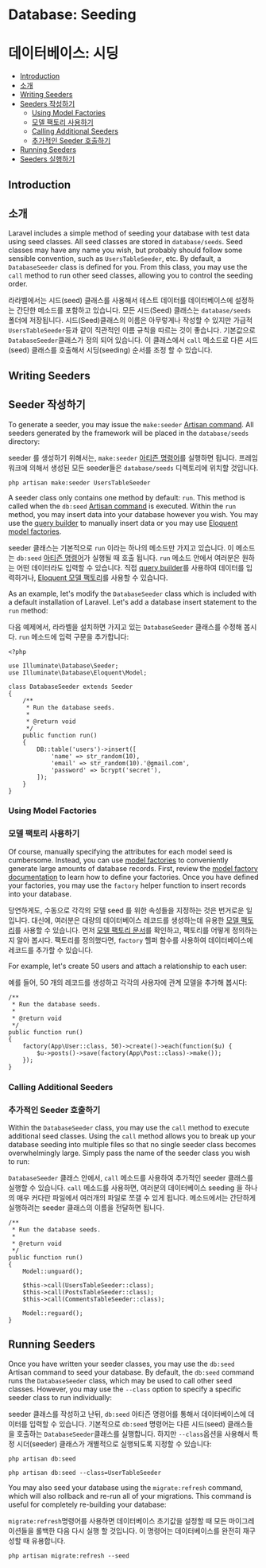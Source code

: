 # Database: Seeding
# 데이터베이스: 시딩

- [Introduction](#introduction)
- [소개](#introduction)
- [Writing Seeders](#writing-seeders)
- [Seeders 작성하기](#writing-seeders)
    - [Using Model Factories](#using-model-factories)
    - [모델 팩토리 사용하기](#using-model-factories)
    - [Calling Additional Seeders](#calling-additional-seeders)
    - [추가적인 Seeder 호출하기](#calling-additional-seeders)
- [Running Seeders](#running-seeders)
- [Seeders 실행하기](#running-seeders)

<a name="introduction"></a>
## Introduction
## 소개

Laravel includes a simple method of seeding your database with test data using seed classes. All seed classes are stored in `database/seeds`. Seed classes may have any name you wish, but probably should follow some sensible convention, such as `UsersTableSeeder`, etc. By default, a `DatabaseSeeder` class is defined for you. From this class, you may use the `call` method to run other seed classes, allowing you to control the seeding order.

라라벨에서는 시드(seed) 클래스를 사용해서 테스트 데이터를 데이터베이스에 설정하는 간단한 메소드를 포함하고 있습니다. 모든 시드(Seed) 클래스는 `database/seeds` 폴더에 저장됩니다. 시드(Seed)클래스의 이름은 아무렇게나 작성할 수 있지만 가급적 `UsersTableSeeder`등과 같이 직관적인 이름 규칙을 따르는 것이 좋습니다. 기본값으로 `DatabaseSeeder`클래스가 정의 되어 있습니다. 이 클래스에서 `call` 메소드로 다른 시드(seed) 클래스를  호출해서 시딩(seeding) 순서를 조정 할 수 있습니다.

<a name="writing-seeders"></a>
## Writing Seeders
## Seeder 작성하기

To generate a seeder, you may issue the `make:seeder` [Artisan command](/docs/{{version}}/artisan). All seeders generated by the framework will be placed in the `database/seeds` directory:

seeder 를 생성하기 위해서는, `make:seeder` [아티즌 명령어](/docs/{{version}}/artisan)를 실행하면 됩니다. 프레임워크에 의해서 생성된 모든 seeder들은 `database/seeds` 디렉토리에 위치할 것입니다.

    php artisan make:seeder UsersTableSeeder

A seeder class only contains one method by default: `run`. This method is called when the `db:seed` [Artisan command](/docs/{{version}}/artisan) is executed. Within the `run` method, you may insert data into your database however you wish. You may use the [query builder](/docs/{{version}}/queries) to manually insert data or you may use [Eloquent model factories](/docs/{{version}}/testing#model-factories).

seeder 클래스는 기본적으로 `run` 이라는 하나의 메소드만 가지고 있습니다. 이 메소드는 `db:seed` [아티즌 명령어](/docs/{{version}}/artisan)가 실행될 때 호출 됩니다. `run` 메소드 안에서 여러분은 원하는 어떤 데이터라도 입력할 수 있습니다. 직접 [query builder](/docs/{{version}}/queries)를 사용하여 데이터를 입력하거나, [Eloquent 모델 팩토리](/docs/{{version}}/testing#model-factories)를 사용할 수 있습니다.

As an example, let's modify the `DatabaseSeeder` class which is included with a default installation of Laravel. Let's add a database insert statement to the `run` method:

다음 예제에서, 라라벨을 설치하면 가지고 있는 `DatabaseSeeder` 클래스를 수정해 봅시다. `run` 메소드에 입력 구문을 추가합니다: 

    <?php

    use Illuminate\Database\Seeder;
    use Illuminate\Database\Eloquent\Model;

    class DatabaseSeeder extends Seeder
    {
        /**
         * Run the database seeds.
         *
         * @return void
         */
        public function run()
        {
            DB::table('users')->insert([
                'name' => str_random(10),
                'email' => str_random(10).'@gmail.com',
                'password' => bcrypt('secret'),
            ]);
        }
    }

<a name="using-model-factories"></a>
### Using Model Factories
### 모델 팩토리 사용하기

Of course, manually specifying the attributes for each model seed is cumbersome. Instead, you can use [model factories](/docs/{{version}}/testing#model-factories) to conveniently generate large amounts of database records. First, review the [model factory documentation](/docs/{{version}}/testing#model-factories) to learn how to define your factories. Once you have defined your factories, you may use the `factory` helper function to insert records into your database.

당연하게도, 수동으로 각각의 모델 seed 를 위한 속성들을 지정하는 것은 번거로운 일입니다. 대신에, 여러분은 대량의 데이터베이스 레코드를 생성하는데 유용한 [모델 팩토리](/docs/{{version}}/testing#model-factories)를 사용할 수 있습니다. 먼저 [모델 팩토리 문서](/docs/{{version}}/testing#model-factories)를 확인하고, 팩토리를 어떻게 정의하는지 알아 봅시다. 팩토리를 정의했다면, `factory` 헬퍼 함수를 사용하여 데이터베이스에 레코드를 추가할 수 있습니다. 

For example, let's create 50 users and attach a relationship to each user:

예를 들어, 50 개의 레코드를 생성하고 각각의 사용자에 관계 모델을 추가해 봅시다:

    /**
     * Run the database seeds.
     *
     * @return void
     */
    public function run()
    {
        factory(App\User::class, 50)->create()->each(function($u) {
            $u->posts()->save(factory(App\Post::class)->make());
        });
    }

<a name="calling-additional-seeders"></a>
### Calling Additional Seeders
### 추가적인 Seeder 호출하기

Within the `DatabaseSeeder` class, you may use the `call` method to execute additional seed classes. Using the `call` method allows you to break up your database seeding into multiple files so that no single seeder class becomes overwhelmingly large. Simply pass the name of the seeder class you wish to run:

`DatabaseSeeder` 클래스 안에서, `call` 메소드를 사용하여 추가적인 seeder 클래스를 실행할 수 있습니다. `call` 메소드를 사용하면, 여러분의 데이터베이스 seeding 을 하나의 매우 커다란 파일에서 여러개의 파일로 쪼갤 수 있게 됩니다. 메소드에서는 간단하게 실행하려는 seeder 클래스의 이름을 전달하면 됩니다. 

    /**
     * Run the database seeds.
     *
     * @return void
     */
    public function run()
    {
        Model::unguard();

        $this->call(UsersTableSeeder::class);
        $this->call(PostsTableSeeder::class);
        $this->call(CommentsTableSeeder::class);
        
        Model::reguard();
    }

<a name="running-seeders"></a>
## Running Seeders

Once you have written your seeder classes, you may use the `db:seed` Artisan command to seed your database. By default, the `db:seed` command runs the `DatabaseSeeder` class, which may be used to call other seed classes. However, you may use the `--class` option to specify a specific seeder class to run individually:

seeder 클래스를 작성하고 난뒤, `db:seed` 아티즌 명령어를 통해서 데이터베이스에 데이터를 입력할 수 있습니다. 기본적으로 `db:seed` 명령어는 다른 시드(seed) 클래스들을 호출하는 `DatabaseSeeder`클래스를 실행합니다. 하지만 `--class`옵션을 사용해서 특정 시더(seeder) 클래스가 개별적으로 실행되도록 지정할 수 있습니다:

    php artisan db:seed

    php artisan db:seed --class=UserTableSeeder

You may also seed your database using the `migrate:refresh` command, which will also rollback and re-run all of your migrations. This command is useful for completely re-building your database:

`migrate:refresh`명령어를 사용하면 데이터베이스 초기값을 설정할 때 모든 마이그레이션들을 롤백한 다음 다시 실행 할 것입니다. 이 명령어는 데이터베이스를 완전히 재구성할 때 유용합니다. 

    php artisan migrate:refresh --seed
